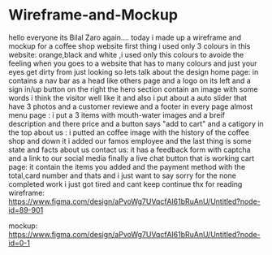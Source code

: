 # Wireframe-and-Mockup
hello everyone its Bilal Zaro again....
today i  made up a wireframe and mockup for a coffee shop website
first thing i used only 3 colours in this website: orange,black and white ,i used only this colours to avoide 
the feeling when you goes to a website that has to many colours and just your eyes get dirty from just looking
so lets talk about the design 
home page: 
in contains a nav bar as a head like others page and a logo on its left and a sign in/up button on the 
right the hero section contain an image with some words i think the visitor well like it and also i put about
a auto slider that have 3 photos and a customer reviewe and a footer in every page almost 
menu page : i put a 3 items with mouth-water images and a breif description and there price and a button
says "add to cart" and a catigory in the top
about us :
i putted an coffee image with the history of the coffee shop and down it i added our famos employee
and the last thing is some state and facts about us
contact us: it has a feedback form with captcha and a link to our social media finally a live chat button that is working
cart page: 
it contain the items you added and the payment method with the total,card number and thats 
and i just want to say sorry for the none completed work i just got tired and cant keep continue 
thx for reading
wireframe:
https://www.figma.com/design/aPvoWg7UVqcfAI61bRuAnU/Untitled?node-id=89-901

mockup: 
https://www.figma.com/design/aPvoWg7UVqcfAI61bRuAnU/Untitled?node-id=0-1